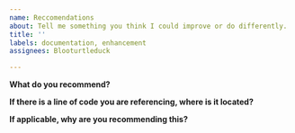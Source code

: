 ```yaml
---
name: Reccomendations
about: Tell me something you think I could improve or do differently.
title: ''
labels: documentation, enhancement
assignees: Blooturtleduck

---
```


**What do you recommend?**

**If there is a line of code you are referencing, where is it located?**

**If applicable, why are you recommending this?**
